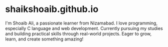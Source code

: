 # shaikshoaib.github.io
I'm Shoaib Ali, a passionate learner from Nizamabad. I love programming, especially C language and web development. Currently pursuing my studies and building practical skills through real-world projects. Eager to grow, learn, and create something amazing!
